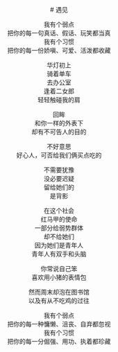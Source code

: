 <center>
# 遇见

我有个弱点<br/>
把你的每一句真话、假话、玩笑都当真<br/>
我有个习惯<br/>
把你的每一份娇嗔、可爱、活泼都收藏

华灯初上<br/>
骑着单车<br/>
去办公室<br/>
逢着二女郎<br/>
轻轻触碰我的肩

回眸<br/>
和你一样的外表下<br/>
却有不可告人的目的

不好意思<br/>
好心人，可否给我们俩买点吃的

不需要犹豫<br/>
没必要迟疑<br/>
留给她们的<br/>
是背影

在这个社会<br/>
红马甲的使命<br/>
一部分给弱势群体<br/>
却不给她们<br/>
因为她们是青年人<br/>
青年人有双手和头脑

你常说自己笨<br/>
喜欢用小猪的表情包

然而周末却泡在图书馆<br/>
以及有从不吃鸡的过往

我有个弱点<br/>
把你的每一种慵懒、沮丧、自弃都忽视<br/>
我有个习惯<br/>
把你的每一分倔强、用功、执着都珍藏
<center/>
